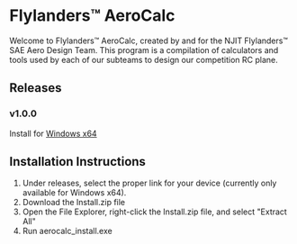 # Flylanders™ AeroCalc
Welcome to Flylanders™ AeroCalc, created by and for the NJIT Flylanders™ SAE Aero Design Team.
This program is a compilation of calculators and tools used by each of our subteams to design our competition RC plane.

<h2>Releases</h2>
  <h3>v1.0.0</h3>

  Install for [Windows x64](https://drive.google.com/file/d/1ad8UhdjZzbxEjsTI5qmEPAN4QGm3E_7Z/view?usp=sharing)

<h2>Installation Instructions</h2>

1) Under releases, select the proper link for your device (currently only available for Windows x64).
2) Download the Install.zip file
3) Open the File Explorer, right-click the Install.zip file, and select "Extract All"
4) Run aerocalc_install.exe
